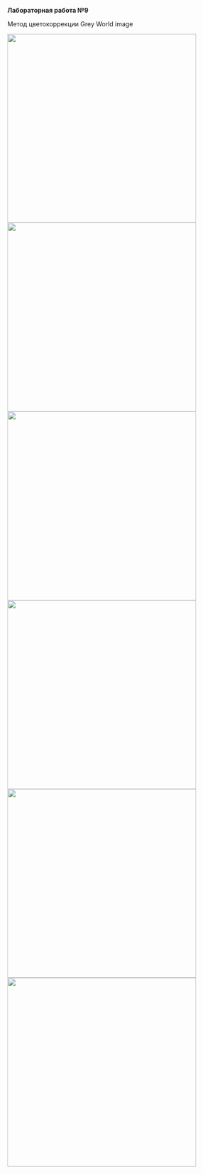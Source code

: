 **Лабораторная работа №9**

Метод цветокоррекции Grey World image

<img src="https://github.com/eklerka72/misis2024s-21-02-koda-v-d/assets/114610149/2f989d99-0201-4b85-973a-bf398048f152" width="425"/> 
<img src="https://github.com/eklerka72/misis2024s-21-02-koda-v-d/assets/114610149/35578136-5997-433d-a5fc-52492b5e1f13" width="425"/> 

<img src="https://github.com/eklerka72/misis2024s-21-02-koda-v-d/assets/114610149/81fd5ba3-478f-429c-aa86-084209c6c858" width="425"/> 
<img src="https://github.com/eklerka72/misis2024s-21-02-koda-v-d/assets/114610149/27b2cc68-40ec-49c0-b419-8b5b5c6b4f93" width="425"/> 

<img src="https://github.com/eklerka72/misis2024s-21-02-koda-v-d/assets/114610149/604fc8c1-4b2e-48da-bd59-826b251b9c4c" width="425"/> 
<img src="https://github.com/eklerka72/misis2024s-21-02-koda-v-d/assets/114610149/a91b9513-b38a-4c0e-bdb6-bf8774cb174e" width="425"/> 
